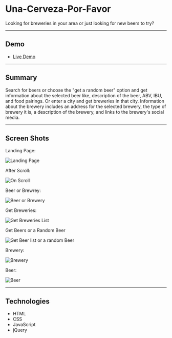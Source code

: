 # Una-Cerveza-Por-Favor

Looking for breweries in your area or just looking for new beers to try?

---

## Demo
* [Live Demo](https://t0astmalone.github.io/Una-Cerveza-Por-Favor/)

---
## Summary 

Search for beers or choose the "get a random beer" option and get information about the selected beer like, description of the beer, ABV, IBU, and  food pairings. 
Or enter a city and get breweries in that city. 
Information about the brewery includes an address for the selected brewery, the type of brewery it is, a description of the brewery, and links to the brewery's social media.

---
## Screen Shots

Landing Page: 

![Landing Page](https://drive.google.com/uc?id=1qa3mSPMOaLSi_65QLQK33weUD32HxdGM "Landing-page")

After Scroll:

![On Scroll](https://drive.google.com/uc?id=1pI5sCQjwCqn3F1Fs2qtDbweizRczduYh "After Scroll")

Beer or Brewrey:

![Beer or Brewery](https://drive.google.com/uc?id=1JzzCYMod-_WOPSCCn6NHIamtZXELZlgp "Beer or Brewery")

Get Breweries:

![Get Breweries List](https://drive.google.com/uc?id=1k3YlX5GavEdUPfVyUlbskgu51goKDywy "Get Breweries List")

Get Beers or a Random Beer

![Get Beer list or a random Beer](https://drive.google.com/uc?id=1H5Idxhw18UqOI_BAmBvg-kFdV684WflA "Get Beer list or a random Beer")

Brewery:

![Brewery](https://drive.google.com/uc?id=15L1XJO5sUmrAtF2ybAuTYixWrRaUN_Pl "Brewery")

Beer:

![Beer](https://drive.google.com/uc?id=1qvnhktH3ReulxLyRrFZqCtF4ZSvHBIEX "Beer")

---
## Technologies

* HTML
* CSS 
* JavaScript
* jQuery

